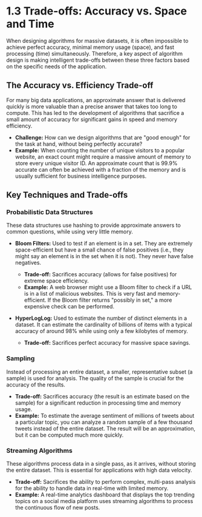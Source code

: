 # 1.3 Trade-offs: Accuracy vs. Space and Time

When designing algorithms for massive datasets, it is often impossible to achieve perfect accuracy, minimal memory usage (space), and fast processing (time) simultaneously. Therefore, a key aspect of algorithm design is making intelligent trade-offs between these three factors based on the specific needs of the application.

## The Accuracy vs. Efficiency Trade-off

For many big data applications, an approximate answer that is delivered quickly is more valuable than a precise answer that takes too long to compute. This has led to the development of algorithms that sacrifice a small amount of accuracy for significant gains in speed and memory efficiency.

*   **Challenge:** How can we design algorithms that are "good enough" for the task at hand, without being perfectly accurate?
*   **Example:** When counting the number of unique visitors to a popular website, an exact count might require a massive amount of memory to store every unique visitor ID. An approximate count that is 99.9% accurate can often be achieved with a fraction of the memory and is usually sufficient for business intelligence purposes.

## Key Techniques and Trade-offs

### Probabilistic Data Structures

These data structures use hashing to provide approximate answers to common questions, while using very little memory.

*   **Bloom Filters:** Used to test if an element is in a set. They are extremely space-efficient but have a small chance of false positives (i.e., they might say an element is in the set when it is not). They never have false negatives.
    *   **Trade-off:** Sacrifices accuracy (allows for false positives) for extreme space efficiency.
    *   **Example:** A web browser might use a Bloom filter to check if a URL is in a list of malicious websites. This is very fast and memory-efficient. If the Bloom filter returns "possibly in set," a more expensive check can be performed.

*   **HyperLogLog:** Used to estimate the number of distinct elements in a dataset. It can estimate the cardinality of billions of items with a typical accuracy of around 98% while using only a few kilobytes of memory.
    *   **Trade-off:** Sacrifices perfect accuracy for massive space savings.

### Sampling

Instead of processing an entire dataset, a smaller, representative subset (a sample) is used for analysis. The quality of the sample is crucial for the accuracy of the results.

*   **Trade-off:** Sacrifices accuracy (the result is an estimate based on the sample) for a significant reduction in processing time and memory usage.
*   **Example:** To estimate the average sentiment of millions of tweets about a particular topic, you can analyze a random sample of a few thousand tweets instead of the entire dataset. The result will be an approximation, but it can be computed much more quickly.

### Streaming Algorithms

These algorithms process data in a single pass, as it arrives, without storing the entire dataset. This is essential for applications with high data velocity.

*   **Trade-off:** Sacrifices the ability to perform complex, multi-pass analysis for the ability to handle data in real-time with limited memory.
*   **Example:** A real-time analytics dashboard that displays the top trending topics on a social media platform uses streaming algorithms to process the continuous flow of new posts.
